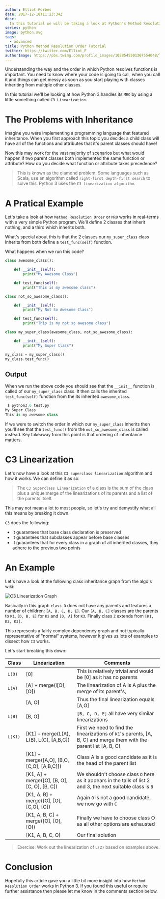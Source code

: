 ```yaml
---
author: Elliot Forbes
date: 2017-12-18T11:23:34Z
desc:
  In this tutorial we will be taking a look at Python's Method Resolution Order.
series: python
image: python.svg
tags:
  - advanced
title: Python Method Resolution Order Tutorial
twitter: https://twitter.com/Elliot_F
authorImage: https://pbs.twimg.com/profile_images/1028545501367554048/lzr43cQv_400x400.jpg
---
```


Understanding the way and the order in which Python resolves functions is
important. You need to know where your code is going to call, when you call it
and things can get messy as soon as you start playing with classes inheriting
from multiple other classes.

In this tutorial we'll be looking at how Python 3 handles its `MRO` by using a
little something called `C3 Linearization`.

# The Problems with Inheritance

Imagine you were implementing a programming language that featured inheritance.
When you first approach this topic you decide: a child class will have all of
the functions and attributes that it's parent classes should have!

Now this may work for the vast majority of scenarios but what would happen if
two parent classes both implemented the same function or attribute? How do you
decide what function or attribute takes precedence?

> This is known as the diamond problem. Some languages such as Scala, use an
> algorithm called `right-first depth-first search` to solve this. Python 3 uses
> the `C3 linearization algorithm`.

# A Pratical Example

Let's take a look at how `Method Resolution Order` or `MRO` works in real-terms
with a very simple Python program. We'll define 2 classes that inherit nothing,
and a third which inherits both.

What's special about this is that the 2 classes our `my_super_class` class
inherits from both define a `test_func(self)` function.

What happens when we run this code?

```py
class awesome_class():

    def __init__(self):
        print("My Awesome Class")

    def test_func(self):
        print("This is my awesome class")

class not_so_awesome_class():

    def __init__(self):
        print("My Not So Awesome Class")

    def test_func(self):
        print("This is my not so awesome class")

class my_super_class(awesome_class, not_so_awesome_class):

    def __init__(self):
        print("My Super Class")

my_class = my_super_class()
my_class.test_func()
```

## Output

When we run the above code you should see that the `__init__` function is called
of our `my_super_class` class. It then calls the inherited `test_func(self)`
function from the its inherited `awesome_class`.

```py
 $ python3.6 test.py
My Super Class
This is my awesome class
```

If we were to switch the order in which our `my_super_class` inherits then
you'll see that the `test_func()` from the `not_so_awesome_class` is called
instead. Key takeaway from this point is that ordering of inheritance matters.

# C3 Linearization

Let's now have a look at this `C3 superclass linearization` algorithm and how it
works. We can define it as so:

> The `C3 Superclass Linearization` of a class is the sum of the class plus a
> unique merge of the linearizations of its parents and a list of the parents
> itself.

This may not mean a lot to most people, so let's try and demystify what all this
means by breaking it down.

`C3` does the following:

- It guarantees that base class declaration is preserved
- It guarantees that subclasses appear before base classes
- It guarantees that for every class in a graph of all inherited classes, they
  adhere to the previous two points

# An Example

Let's have a look at the following class inheritance graph from the algo's wiki:

![C3 Linearization Graph](/images/c3-linearization.png)

Basically in this graph `class O` does not have any parents and features a
number of children: `[A, B, C, D, E]`. Our `[A, B, C]` classes are the parents
to `K1`, `[D, B, E]` for `K2` and `[D, A]` for `K3`. Finally class `Z` extends
from `[K1, K2, K3]`.

This represents a fairly complex dependency graph and not typically
representative of "normal" systems, however it gives us lots of examples to
dissect how `C3` works.

Let's start breaking this down:

| Class   | Linearization                                | Comments                                                                                                            |
| ------- | -------------------------------------------- | ------------------------------------------------------------------------------------------------------------------- |
| `L(O)`  | [0]                                          | This is relatively trivial and would be [0] as it has no parents                                                    |
| `L(A)`  | [A] + merge(l[O], [O])                       | The linearization of A is A plus the merge of its parent's,                                                         |
|         | [A, O]                                       | Thus the final linearization equals [A,O]                                                                           |
| `L(B)`  | [B, O]                                       | `[B, C, D, E]` all have very similar linearizations                                                                 |
| `L(K1)` | [K1] + merge(L(A), L(B), L(C), [A,B,C])      | First we need to find the linearizations of `K1`'s parents, [A, B, C] and merge them with the parent list [A, B, C] |
|         | [K1] + merge([A,O], [B,O, [C,O], [A,B,C]])   | Class A is a good candidate as it is the head of the parent list                                                    |
|         | [K1, A] + merge([O], [B, O], [C, O], [B, C]) | We shouldn't choose class `O` here as it appears in the tails of list 2 and 3, the next suitable class is `B`       |
|         | [K1, A, B] + merge([O], [O], [C,O], [C])     | Again `O` is not a good candidate, we now go with `C`                                                               |
|         | [K1, A, B, C] + merge([O], [O], [O])         | Finally we have to choose class O as all other options are exhausted                                                |
|         | [K1, A, B, C, O]                             | Our final solution                                                                                                  |

> Exercise: Work out the linearization of `L(Z)` based on examples above.

# Conclusion

Hopefully this article gave you a little bit more insight into how
`Method Resolution Order` works in Python 3. If you found this useful or require
further assistance then please let me know in the comments section below.
